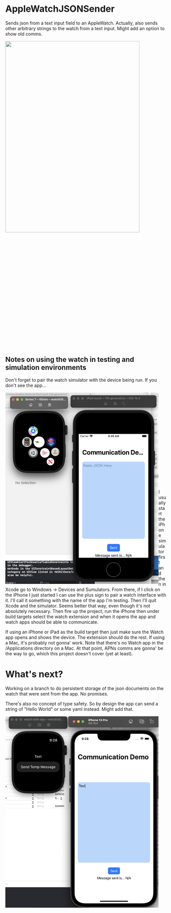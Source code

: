 # AppleWatchJSONSender
Sends json from a text input field to an AppleWatch. Actually, also sends other arbitrary strings to the watch from a text input. Might add an option to show old comms. 

<p><a href="url"><img src="https://github.com/krypted/AppleWatchJSONSender/blob/main/Images/Communication-Demo.gif" height="600" width="420" ></a></p><br/><br/><br/><br/><br/><br/><br/><br/><br/><br/><br/><br/><br/><br/><br/><br/><br/><br/><br/><br/>




## Notes on using the watch in testing and simulation environments
Don't forget to pair the watch simulator with the device being run. If you don't see the app...<br/>

<a href="url"><img src="https://github.com/krypted/AppleWatchJSONSender/blob/main/Images/Nowatch.png" align="left" height="600" width="480" ></a><br/><br/><br/><br/><br/><br/><br/><br/><br/><br/><br/><br/><br/><br/><br/><br/><br/>


I usually start the iPhone simulator first and then in Xcode go to Windows -> Devices and Sumulators. From there, if I click on the iPhone I just started I can use the plus sign to pair a watch interface with it. I'll call it something with the name of the app I'm testing. Then I'll quit Xcode and the simulator. Seems better that way, even though it's not absolutely necessary. Then fire up the project, run the iPhone then under build targets select the watch extension and when it opens the app and watch apps should be able to communicate. 

If using an iPhone or iPad as the build target then just make sure the Watch app opens and shows the device. The extension should do the rest. If using a Mac, it's probably not gonna' work. Note that there's no Watch app in the /Applications directory on a Mac. At that point, APNs comms are gonna' be the way to go, which this project doesn't cover (yet at least).




# What's next?

Working on a branch to do persistent storage of the json documents on the watch that were sent from the app. No promises.

There's also no concept of type safety. So by design the app can send a string of "Hello World" or some yaml instead. Might add that.

<p><a href="url"><img src="https://github.com/krypted/AppleWatchJSONSender/blob/main/Images/DemoScreen.png" align="left" height="600" width="480" ></a></p>
